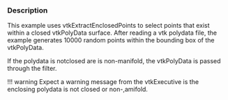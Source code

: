### Description

This example uses vtkExtractEnclosedPoints to select points that exist within a closed vtkPolyData surface. After reading a vtk polydata file, the example generates 10000 random points within the bounding box of the vtkPolyData.

If the polydata is notclosed are is non-manifold, the vtkPolyData is passed through the filter.


!!!  warning
     Expect a warning message from the vtkExecutive is the enclosing polydata is not closed or non-,amifold.
